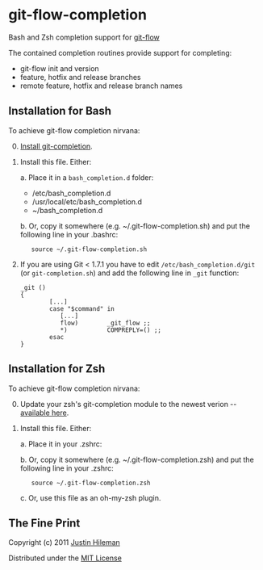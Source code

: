 git-flow-completion
===================

Bash and Zsh completion support for [git-flow](http://github.com/nvie/gitflow)

The contained completion routines provide support for completing:

 * git-flow init and version
 * feature, hotfix and release branches
 * remote feature, hotfix and release branch names


Installation for Bash
---------------------

To achieve git-flow completion nirvana:

 0. [Install git-completion](http://github.com/bobthecow/git-flow-completion/wiki/Install-Bash-git-completion).

 1. Install this file. Either:

    a. Place it in a `bash_completion.d` folder:

       * /etc/bash_completion.d
       * /usr/local/etc/bash_completion.d
       * ~/bash_completion.d

    b. Or, copy it somewhere (e.g. ~/.git-flow-completion.sh) and put the following line in
       your .bashrc:

           source ~/.git-flow-completion.sh

 2. If you are using Git < 1.7.1 you have to edit `/etc/bash_completion.d/git` (or `git-completion.sh`) and add the following line in `_git` function:

        _git ()
        {
                [...]
                case "$command" in
                   [...]
                   flow)        _git_flow ;;		
                   *)           COMPREPLY=() ;;
                esac
        }


Installation for Zsh
--------------------

To achieve git-flow completion nirvana:

 0. Update your zsh's git-completion module to the newest verion --
    [available here](http://zsh.git.sourceforge.net/git/gitweb.cgi?p=zsh/zsh;a=blob_plain;f=Completion/Unix/Command/_git;hb=HEAD).

 1. Install this file. Either:

    a. Place it in your .zshrc:

    b. Or, copy it somewhere (e.g. ~/.git-flow-completion.zsh) and put the following line in
       your .zshrc:

           source ~/.git-flow-completion.zsh

    c. Or, use this file as an oh-my-zsh plugin.


The Fine Print
--------------

Copyright (c) 2011 [Justin Hileman](http://justinhileman.com)

Distributed under the [MIT License](http://creativecommons.org/licenses/MIT/)
